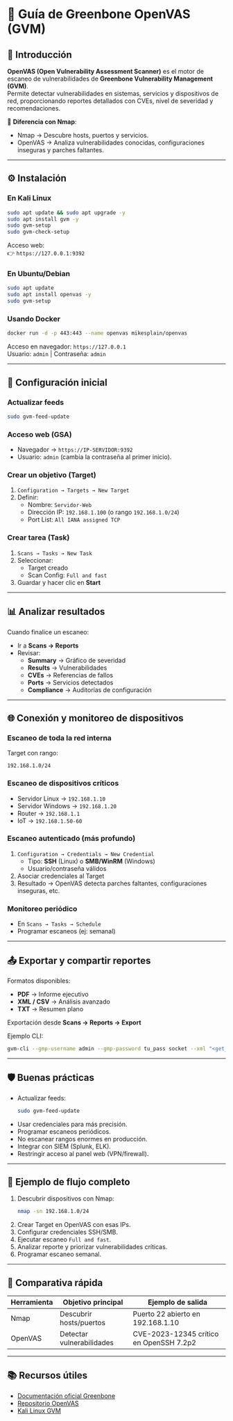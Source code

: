 # 📖 Guía de Greenbone OpenVAS (GVM)

## 📝 Introducción
**OpenVAS (Open Vulnerability Assessment Scanner)** es el motor de escaneo de vulnerabilidades de **Greenbone Vulnerability Management (GVM)**.  
Permite detectar vulnerabilidades en sistemas, servicios y dispositivos de red, proporcionando reportes detallados con CVEs, nivel de severidad y recomendaciones.

🔑 **Diferencia con Nmap**:  
- Nmap → Descubre hosts, puertos y servicios.  
- OpenVAS → Analiza vulnerabilidades conocidas, configuraciones inseguras y parches faltantes.  

---

## ⚙️ Instalación

### En Kali Linux
```bash
sudo apt update && sudo apt upgrade -y
sudo apt install gvm -y
sudo gvm-setup
sudo gvm-check-setup
```

Acceso web:  
👉 `https://127.0.0.1:9392`

### En Ubuntu/Debian
```bash
sudo apt update
sudo apt install openvas -y
sudo gvm-setup
```

### Usando Docker
```bash
docker run -d -p 443:443 --name openvas mikesplain/openvas
```
Acceso en navegador: `https://127.0.0.1`  
Usuario: `admin` | Contraseña: `admin`

---

## 🔧 Configuración inicial

### Actualizar feeds
```bash
sudo gvm-feed-update
```

### Acceso web (GSA)
- Navegador → `https://IP-SERVIDOR:9392`  
- Usuario: `admin` (cambia la contraseña al primer inicio).  

### Crear un objetivo (Target)
1. `Configuration → Targets → New Target`  
2. Definir:  
   - Nombre: `Servidor-Web`  
   - Dirección IP: `192.168.1.100` (o rango `192.168.1.0/24`)  
   - Port List: `All IANA assigned TCP`  

### Crear tarea (Task)
1. `Scans → Tasks → New Task`  
2. Seleccionar:  
   - Target creado  
   - Scan Config: `Full and fast`  
3. Guardar y hacer clic en **Start**

---

## 📊 Analizar resultados

Cuando finalice un escaneo:  
- Ir a **Scans → Reports**  
- Revisar:  
  - **Summary** → Gráfico de severidad  
  - **Results** → Vulnerabilidades  
  - **CVEs** → Referencias de fallos  
  - **Ports** → Servicios detectados  
  - **Compliance** → Auditorías de configuración  

---

## 🌐 Conexión y monitoreo de dispositivos

### Escaneo de toda la red interna
Target con rango:
```
192.168.1.0/24
```

### Escaneo de dispositivos críticos
- Servidor Linux → `192.168.1.10`  
- Servidor Windows → `192.168.1.20`  
- Router → `192.168.1.1`  
- IoT → `192.168.1.50-60`  

### Escaneo autenticado (más profundo)
1. `Configuration → Credentials → New Credential`  
   - Tipo: **SSH** (Linux) o **SMB/WinRM** (Windows)  
   - Usuario/contraseña válidos  
2. Asociar credenciales al Target  
3. Resultado → OpenVAS detecta parches faltantes, configuraciones inseguras, etc.  

### Monitoreo periódico
- En `Scans → Tasks → Schedule`  
- Programar escaneos (ej: semanal)  

---

## 📤 Exportar y compartir reportes

Formatos disponibles:  
- **PDF** → Informe ejecutivo  
- **XML / CSV** → Análisis avanzado  
- **TXT** → Resumen plano  

Exportación desde **Scans → Reports → Export**  

Ejemplo CLI:
```bash
gvm-cli --gmp-username admin --gmp-password tu_pass socket --xml "<get_reports format_id='c1645568-627a-11e3-a660-406186ea4fc5'/>"
```

---

## 🛡️ Buenas prácticas

- Actualizar feeds:
  ```bash
  sudo gvm-feed-update
  ```
- Usar credenciales para más precisión.  
- Programar escaneos periódicos.  
- No escanear rangos enormes en producción.  
- Integrar con SIEM (Splunk, ELK).  
- Restringir acceso al panel web (VPN/firewall).  

---

## 🚀 Ejemplo de flujo completo

1. Descubrir dispositivos con Nmap:
   ```bash
   nmap -sn 192.168.1.0/24
   ```
2. Crear Target en OpenVAS con esas IPs.  
3. Configurar credenciales SSH/SMB.  
4. Ejecutar escaneo `Full and fast`.  
5. Analizar reporte y priorizar vulnerabilidades críticas.  
6. Programar escaneo semanal.  

---

## 📌 Comparativa rápida

| Herramienta | Objetivo principal         | Ejemplo de salida                          |
|-------------|---------------------------|---------------------------------------------|
| Nmap        | Descubrir hosts/puertos   | Puerto 22 abierto en 192.168.1.10          |
| OpenVAS     | Detectar vulnerabilidades | CVE-2023-12345 crítico en OpenSSH 7.2p2    |

---

## 📚 Recursos útiles

- [Documentación oficial Greenbone](https://greenbone.github.io/docs/)  
- [Repositorio OpenVAS](https://github.com/greenbone)  
- [Kali Linux GVM](https://www.kali.org/tools/gvm/)  
